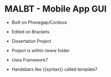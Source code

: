 # MALBT - Mobile App GUI

- Built on Phonegap/Cordova

- Edited on Brackets

- Dissertation Project

- Project is within /www folder

- Uses Framework7 

- Handsbars like {{syntax}} called template7

